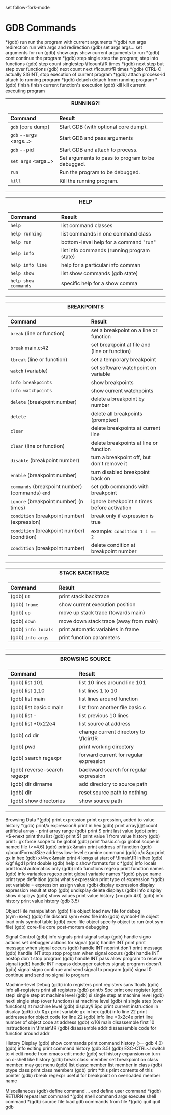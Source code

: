 set follow-fork-mode <child or parent>

# GDB Commands

*(gdb) run        	run the program with current arguments
*(gdb) run args redirection        run with args and redirection
(gdb) set args args...        set arguments for run 
(gdb) show args        show current arguments to run
*(gdb) cont            continue the program
*(gdb) step            single step the program; step into functions
(gdb) step count       singlestep \fIcount\fR times
*(gdb) next            step but step over functions 
(gdb) next count       next \fIcount\fR times
*(gdb) CTRL-C          actually SIGINT, stop execution of current program 
*(gdb) attach process-id        attach to running program
*(gdb) detach        detach from running program
*(gdb) finish        finish current function's execution
(gdb) kill           kill current executing program

<div>
<table>
<tr><th>RUNNING?!</th>
<tr><td>

| Command | Result |
| :------ | :----- |
| `gdb` <program> [core dump]           | Start GDB (with optional core dump).                |
| `gdb` --args <program> <args...>      | Start GDB and pass arguments                        |
| `gdb` --pid <pid>                     | Start GDB and attach to process.                    |
| `set args` <args...>                  | Set arguments to pass to program to be debugged.    |
| `run`                                 | Run the program to be debugged.                     |
| `kill`                                | Kill the running program.                           |
</td></tr> </table
</div>
  
<div>
<table>
<tr><th>HELP</th>
<tr><td>

| Command | Result |
| :------ | :----- |
| `help`        	                        | list command classes |
| `help running`                          | list commands in one command class |
| `help run`        	                    | bottom-level help for a command "run" | 
| `help info`                             | list info commands (running program state) |
| `help info line`                        | help for a particular info comman |
| `help show`                             | list show commands (gdb state) |
| `help show commands`                    | specific help for a show comma |

</td></tr> </table
</div>
  
<div>
<table>
<tr><th>BREAKPOINTS</th>
<tr><td>

| Command | Result |
| :------ | :----- |
| `break` (line or function)                      | set a breakpoint on a line or function            |
| `break` main.c:42                               | set breakpoint at file and (line or function)     |
| `tbreak` (line or function)                     | set a temporary breakpoint                        |
| `watch` (variable)                              | set software watchpoint on variable               |
| `info breakpoints`                              | show breakpoints                                  |
| `info watchpoints`                              | show current watchpoints                          |
| `delete` (breakpoint number)                    | delete a breakpoint by number                     |
| `delete`                                        | delete all breakpoints (prompted)                 |
| `clear`                                         | delete breakpoints at current line                |
| `clear` (line or function)                      | delete breakpoints at line or function            |
| `disable` (breakpoint number)                   | turn a breakpoint off, but don't remove it        |
| `enable` (breakpoint number)                    | turn disabled breakpoint back on                  |
| `commands` (breakpoint number) (commands) `end` | set gdb commands with breakpoint                  |
| `ignore` (breakpoint number) (n times)          | ignore breakpoint n times before activation       |
| `condition` (breakpoint number) (expression)    | break only if expression is true                  |
| `condition` (breakpoint number) (condition)     | example: `condition 1 i == 2`                     |
| `condition` (breakpoint number)                 | delete condition at breakpoint number             |
  
</td></tr> </table
</div>
  
<div>
<table>
<tr><th>STACK BACKTRACE</th>
<tr><td>
  
| Command | Result |
| :------ | :----- |
| (gdb) `bt`                  | print stack backtrace |
| (gdb) `frame`        	      | show current execution position |
| (gdb) `up`        	        | move up stack trace  (towards main) |
| (gdb) `down`        	      | move down stack trace (away from main) |
| (gdb) `info locals`         | print automatic variables in frame |
| (gdb) `info args`           | print function parameters | 

</td></tr> </table
</div>
  
<div>
<table>
<tr><th>BROWSING SOURCE</th>
<tr><td>

| Command | Result |
| :------ | :----- |
| (gdb) list 101                  | list 10 lines around line 101 |
| (gdb) list 1,10                 | list lines 1 to 10 |
| (gdb) list main  	              | list lines around function |
| (gdb) list basic.c:main         | list from another file basic.c |
| (gdb) list -        	          | list previous 10 lines |
| (gdb) list *0x22e4              | list source at address |
| (gdb) cd dir        	          | change current directory to \fIdir\fR |
| (gdb) pwd          	            | print working directory |
| (gdb) search regexpr            | forward current for regular expression |
| (gdb) reverse-search regexpr    | backward search for regular expression |
| (gdb) dir dirname               | add directory to source path |
| (gdb) dir        	              | reset source path to nothing |
| (gdb) show directories          | show source path |

</td></tr> </table
</div>  

Browsing Data
*(gdb) print expression        print expression, added to value history
*(gdb) print/x expressionR        print in hex
(gdb) print array[i]@count        artificial array - print array range
(gdb) print $        	print last value
(gdb) print *$->next    print thru list
(gdb) print $1        	print value 1 from value history
(gdb) print ::gx        force scope to be global
(gdb) print 'basic.c'::gx        global scope in named file (>=4.6)
(gdb) print/x &main     print address of function
(gdb) x/countFormatSize address        low-level examine command
(gdb) x/x &gx        	print gx in hex
(gdb) x/4wx &main       print 4 longs at start of \fImain\fR in hex
(gdb) x/gf &gd1         print double
(gdb) help x        	show formats for x
*(gdb) info locals      print local automatics only
(gdb) info functions regexp         print function names
(gdb) info variables  regexp        print global variable names
*(gdb) ptype name        print type definition
(gdb) whatis expression       print type of expression
*(gdb) set variable = expression        assign value
(gdb) display expression        display expression result at stop
(gdb) undisplay        delete displays
(gdb) info display     show displays
(gdb) show values      print value history (>= gdb 4.0)
(gdb) info history     print value history (gdb 3.5)

Object File manipulation
(gdb) file object      		load new file for debug (sym+exec)
(gdb) file             		discard sym+exec file info
(gdb) symbol-file object        load only symbol table
(gdb) exec-file object 		specify object to run (not sym-file)
(gdb) core-file core   		post-mortem debugging

Signal Control
(gdb) info signals        	print signal setup
(gdb) handle signo actions      set debugger actions for signal
(gdb) handle INT print          print message when signal occurs
(gdb) handle INT noprint        don't print message
(gdb) handle INT stop        	stop program when signal occurs
(gdb) handle INT nostop         don't stop program
(gdb) handle INT pass        	allow program to receive signal
(gdb) handle INT nopass         debugger catches signal; program doesn't
(gdb) signal signo        	continue and send signal to program
(gdb) signal 0        		continue and send no signal to program

Machine-level Debug
(gdb) info registers        	print registers sans floats
(gdb) info all-registers        print all registers
(gdb) print/x $pc        	print one register
(gdb) stepi        		single step at machine level
(gdb) si        		single step at machine level
(gdb) nexti        		single step (over functions) at machine level
(gdb) ni        		single step (over functions) at machine level
(gdb) display/i $pc        	print current instruction in display
(gdb) x/x &gx        		print variable gx in hex
(gdb) info line 22        	print addresses for object code for line 22
(gdb) info line *0x2c4e         print line number of object code at address
(gdb) x/10i main        	disassemble first 10 instructions in \fImain\fR
(gdb) disassemble addr          dissassemble code for function around addr

History Display
(gdb) show commands        	print command history (>= gdb 4.0)
(gdb) info editing       	print command history (gdb 3.5)
(gdb) ESC-CTRL-J        	switch to vi edit mode from emacs edit mode
(gdb) set history expansion on       turn on c-shell like history
(gdb) break class::member       set breakpoint on class member. may get menu
(gdb) list class::member        list member in class
(gdb) ptype class               print class members
(gdb) print *this        	print contents of this pointer
(gdb) rbreak regexpr     	useful for breakpoint on overloaded member name

  
Miscellaneous
(gdb) define command ... end        define user command
*(gdb) RETURN        		repeat last command
*(gdb) shell command args       execute shell command 
*(gdb) source file        	load gdb commands from file
*(gdb) quit        		quit gdb



